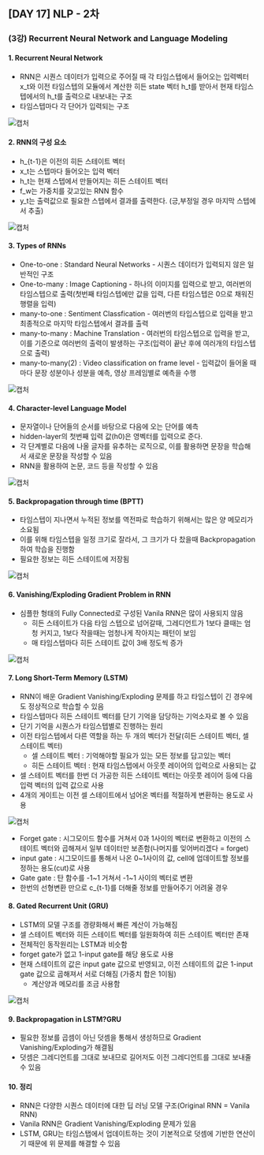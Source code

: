 ## [DAY 17] NLP - 2차
### (3강) Recurrent Neural Network and Language Modeling
#### 1. Recurrent Neural Network
+ RNN은 시퀀스 데이터가 입력으로 주어질 때 각 타임스텝에서 들어오는 입력벡터 x_t와 이전 타임스텝의 모듈에서 계산한 히든 state 벡터 h_t를 받아서 현재 타임스텝에서의 h_t를 출력으로 내보내는 구조
+ 타임스텝마다 각 단어가 입력되는 구조

![캡처](https://user-images.githubusercontent.com/44515744/108007049-56b74000-7040-11eb-9445-270daaa63aa4.PNG)

#### 2. RNN의 구성 요소
+ h_{t-1}은 이전의 히든 스테이트 벡터
+ x_t는 스텝마다 들어오는 입력 벡터
+ h_t는 현재 스텝에서 만들어지는 히든 스테이트 벡터
+ f_w는 가중치를 갖고있는 RNN 함수
+ y_t는 출력값으로 필요한 스텝에서 결과를 출력한다. (긍,부정일 경우 마지막 스텝에서 추출)

![캡처](https://user-images.githubusercontent.com/44515744/108007426-523f5700-7041-11eb-910f-56d3c2b1ac0d.PNG)

#### 3. Types of RNNs
+ One-to-one : Standard Neural Networks - 시퀀스 데이터가 입력되지 않은 일반적인 구조
+ One-to-many : Image Captioning - 하나의 이미지를 입력으로 받고, 여러번의 타임스텝으로 출력(첫번째 타임스텝에만 값을 입력, 다른 타임스텝은 0으로 채워진 행렬을 입력)
+ many-to-one : Sentiment Classfication - 여러번의 타입스텝으로 입력을 받고 최종적으로 마지막 타임스텝에서 결과를 출력
+ many-to-many : Machine Translation - 여러번의 타임스텝으로 입력을 받고, 이를 기준으로 여러번의 출력이 발생하는 구조(입력이 끝난 후에 여러개의 타임스텝으로 출력)
+ many-to-many(2) : Video classification on frame level - 입력값이 들어올 때마다 문장 성분이나 성분을 예측, 영상 프레임별로 예측을 수행

![캡처](https://user-images.githubusercontent.com/44515744/108009182-7ac95000-7045-11eb-8ea9-cfeb266083d2.PNG)

#### 4. Character-level Language Model
+ 문자열이나 단어들의 순서를 바탕으로 다음에 오는 단어를 예측
+ hidden-layer의 첫번째 입력 값(h0)은 영벡터를 입력으로 준다.
+ 각 단계별로 다음에 나올 글자를 유추하는 로직으로, 이를 활용하면 문장을 학습해서 새로운 문장을 작성할 수 있음
+ RNN을 활용하여 논문, 코드 등을 작성할 수 있음

![캡처](https://user-images.githubusercontent.com/44515744/108010332-f9bf8800-7047-11eb-9b58-3a403770a516.PNG)

#### 5. Backpropagation through time (BPTT) 
+ 타임스텝이 지나면서 누적된 정보를 역전파로 학습하기 위해서는 많은 양 메모리가 소요됨
+ 이를 위해 타임스텝을 일정 크기로 잘라서, 그 크기가 다 찼을때 Backpropagation하여 학습을 진행함
+ 필요한 정보는 히든 스테이트에 저장됨

![캡처](https://user-images.githubusercontent.com/44515744/108011460-75223900-704a-11eb-815a-f9098975eeb5.PNG)

#### 6. Vanishing/Exploding Gradient Problem in RNN
+ 심플한 형태의 Fully Connected로 구성된 Vanila RNN은 많이 사용되지 않음
    + 히든 스테이트가 다음 타임 스텝으로 넘어갈때, 그레디언트가 1보다 클때는 엄청 커지고, 1보다 작을때는 엄청나게 작아지는 패턴이 보임
    + 매 타임스텝마다 히든 스테이트 값이 3배 정도씩 증가

![캡처](https://user-images.githubusercontent.com/44515744/108012130-f4fcd300-704b-11eb-9b9a-c255a2e001fa.PNG)

#### 7. Long Short-Term Memory (LSTM)
+ RNN이 배운 Gradient Vanishing/Exploding 문제를 하고 타임스텝이 긴 경우에도 정상적으로 학습할 수 있음
+ 타임스텝마다 히든 스테이트 벡터를 단기 기억을 담당하는 기억소자로 볼 수 있음
+ 단기 기억을 시퀀스가 타임스텝별로 진행하는 원리
+ 이전 타임스텝에서 다른 역할을 하는 두 개의 벡터가 전달(히든 스테이트 벡터, 셀 스테이트 벡터)
    + 셀 스테이트 벡터 : 기억해야할 필요가 있는 모든 정보를 담고있는 벡터
    + 히든 스테이트 벡터 : 현재 타임스텝에서 아웃풋 레이어의 입력으로 사용되는 값
+ 셀 스테이트 벡터를 한번 더 가공한 히든 스테이트 벡터는 아웃풋 레이어 등에 다음 입력 벡터의 입력 값으로 사용
+ 4개의 게이트는 이전 셀 스테이트에서 넘어온 벡터를 적절하게 변환하는 용도로 사용

![캡처](https://user-images.githubusercontent.com/44515744/108013164-748ba180-704e-11eb-9920-701c61225f7c.PNG)

+ Forget gate : 시그모이드 함수를 거쳐서 0과 1사이의 벡터로 변환하고 이전의 스테이트 벡터와 곱해져서 일부 데이터만 보존함(나머지를 잊어버리겠다 = forget)
+ input gate : 시그모이드를 통해서 나온 0~1사이의 값, cell에 업데이트할 정보를 정하는 용도(cut)로 사용
+ Gate gate : 탄 함수를 -1~1 거쳐서 -1~1 사이의 벡터로 변환 
+ 한번의 선형변환 만으로 c_{t-1}를 더해줄 정보를 만들어주기 어려울 경우 

#### 8. Gated Recurrent Unit (GRU)
+ LSTM의 모델 구조를 경량화해서 빠른 계산이 가능해짐
+ 셀 스테이트 벡터와 히든 스테이트 벡터를 일원화하여 히든 스테이트 벡터만 존재
+ 전체적인 동작원리는 LSTM과 비슷함
+ forget gate가 없고 1-input gate를 해당 용도로 사용
+ 현재 스테이트의 값은 input gate 값으로 반영되고, 이전 스테이트의 값은 1-input gate 값으로 곱해져서 서로 더해짐 (가중치 합은 1이됨)
    + 계산양과 메모리를 조금 사용함

![캡처](https://user-images.githubusercontent.com/44515744/108014785-fcbf7600-7051-11eb-88f6-d8afcebae828.PNG)

#### 9. Backpropagation in LSTM?GRU 
+ 필요한 정보를 곱셈이 아닌 덧셈을 통해서 생성하므로 Gradient Vanishing/Exploding가 해결됨
+ 덧셈은 그레디언트를 그대로 보내므로 길어저도 이전 그레디언트를 그대로 보내줄 수 있음

#### 10. 정리
+ RNN은 다양한 시퀀스 데이터에 대한 딥 러닝 모델 구조(Original RNN = Vanila RNN)
+ Vanila RNN은 Gradient Vanishing/Exploding 문제가 있음
+ LSTM, GRU는 타임스탭에서 업데이트하는 것이 기본적으로 덧셈에 기반한 연산이기 때문에 위 문제를 해결할 수 있음
